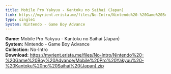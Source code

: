 ```yaml
---
title: Mobile Pro Yakyuu - Kantoku no Saihai (Japan)
link: https://myrient.erista.me/files/No-Intro/Nintendo%20-%20Game%20Boy%20Advance/Mobile%20Pro%20Yakyuu%20-%20Kantoku%20no%20Saihai%20(Japan).zip
type: single1
System: Nintendo - Game Boy Advance
---
```

<b>Game:</b> Mobile Pro Yakyuu - Kantoku no Saihai (Japan)<br>
<b>System:</b> Nintendo - Game Boy Advance<br>
<b>Collection:</b> No-Intro<br>
<b>Download:</b> https://myrient.erista.me/files/No-Intro/Nintendo%20-%20Game%20Boy%20Advance/Mobile%20Pro%20Yakyuu%20-%20Kantoku%20no%20Saihai%20(Japan).zip